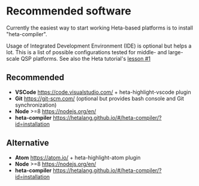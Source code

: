 # Recommended software

Currently the easiest way to start working Heta-based platforms is to install "heta-compiler".

Usage of Integrated Development Environment (IDE) is optional but helps a lot.
This is a list of possible configurations tested for middle- and large-scale QSP platforms. 
See also the Heta tutorial's [lesson #1](https://youtu.be/aIpo9Yksyb8)

## Recommended

- **VSCode** <https://code.visualstudio.com/> + heta-highlight-vscode plugin
- **Git** <https://git-scm.com/> (optional but provides bash console and Git synchronization)
- **Node** >=8 <https://nodejs.org/en/> 
- **heta-compiler** <https://hetalang.github.io/#/heta-compiler/?id=installation>

## Alternative

- **Atom** <https://atom.io/> + heta-highlight-atom plugin
- **Node** >=8 <https://nodejs.org/en/> 
- **heta-compiler** <https://hetalang.github.io/#/heta-compiler/?id=installation>
